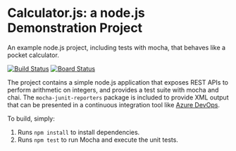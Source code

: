 
Calculator.js: a node.js Demonstration Project
==============================================
An example node.js project, including tests with mocha, that behaves like
a pocket calculator.

[![Build Status](https://dev.azure.com/wdeve/GitHubConnection/_apis/build/status/wdeve.calculator?branchName=master)](https://dev.azure.com/wdeve/GitHubConnection/_build/latest?definitionId=24&branchName=master)
[![Board Status](https://dev.azure.com/wdeve/44680bd8-e24d-4f58-a7c1-88dfb50e5d00/105dfc51-0073-4f75-a891-200335232e34/_apis/work/boardbadge/bd4eb437-7816-49c7-95f8-8e466de2a07b)](https://dev.azure.com/wdeve/44680bd8-e24d-4f58-a7c1-88dfb50e5d00/_boards/board/t/105dfc51-0073-4f75-a891-200335232e34/Microsoft.RequirementCategory)

The project contains a simple node.js application that exposes REST APIs
to perform arithmetic on integers, and provides a test suite with mocha
and chai.  The `mocha-junit-reporters` package is included to provide XML
output that can be presented in a continuous integration tool like
[Azure DevOps](https://azure.com/devops).

To build, simply:

1. Runs `npm install` to install dependencies.
2. Runs `npm test` to run Mocha and execute the unit tests.

